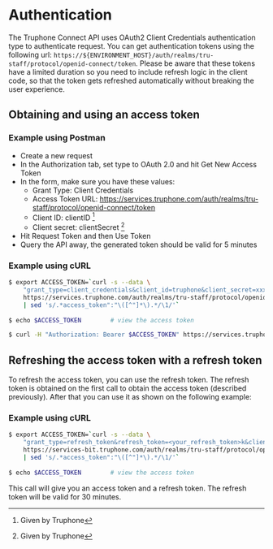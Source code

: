 # Authentication
The Truphone Connect API uses OAuth2 Client Credentials authentication type to authenticate request. You can get authentication tokens using the following url: `https://${ENVIRONMENT_HOST}/auth/realms/tru-staff/protocol/openid-connect/token`. Please be aware that these tokens have a limited duration so you need to include refresh logic in the client code, so that the token gets refreshed automatically without breaking the user experience.

## Obtaining and using an access token

### Example using Postman
* Create a new request
* In the Authorization tab, set type to OAuth 2.0 and hit Get New Access Token
* In the form, make sure you have these values:
  * Grant Type: Client Credentials
  * Access Token URL: https://services.truphone.com/auth/realms/tru-staff/protocol/openid-connect/token
  * Client ID: clientID [^1]
  * Client secret: clientSecret [^1]
* Hit Request Token and then Use Token
* Query the API away, the generated token should be valid for 5 minutes
[^1]: Given by Truphone


### Example using cURL
```bash
$ export ACCESS_TOKEN=`curl -s --data \
    "grant_type=client_credentials&client_id=truphone&client_secret=xxxxxx-xxxx-43f3-9fba-85686d72c1c0" \
    https://services.truphone.com/auth/realms/tru-staff/protocol/openid-connect/token \
    | sed 's/.*access_token":"\([^"]*\).*/\1/'`
    
$ echo $ACCESS_TOKEN        # view the access token

$ curl -H "Authorization: Bearer $ACCESS_TOKEN" https://services.truphone.com/connect-api/...
```

## Refreshing the access token with a refresh token

To refresh the access token, you can use the refresh token. The refresh token is obtained on the first call to obtain the access token (described previously). After that you can use it as shown on the following example:

### Example using cURL
```bash
$ export ACCESS_TOKEN=`curl -s --data \
    "grant_type=refresh_token&refresh_token=<your_refresh_token>k&client_id=truphone&client_secret=xxxxxx-xxxx-43f3-9fba-85686d72c1c0" \
    https://services-bit.truphone.com/auth/realms/tru-staff/protocol/openid-connect/token \
    | sed 's/.*access_token":"\([^"]*\).*/\1/'`
    
$ echo $ACCESS_TOKEN        # view the access token
```

This call will give you an access token and a refresh token. The refresh token will be valid for 30 minutes.
